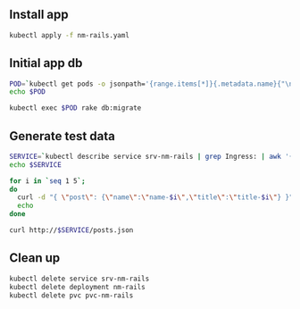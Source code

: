 ## Install app

```sh
kubectl apply -f nm-rails.yaml
```

## Initial app db
```sh
POD=`kubectl get pods -o jsonpath='{range.items[*]}{.metadata.name}{"\n"}{end}' | grep rails | head -n 1`
echo $POD

kubectl exec $POD rake db:migrate
```
## Generate test data

```sh
SERVICE=`kubectl describe service srv-nm-rails | grep Ingress: | awk '{print $3}'`
echo $SERVICE

for i in `seq 1 5`;
do
  curl -d "{ \"post\": {\"name\":\"name-$i\",\"title\":\"title-$i\"} }" -H "Content-Type: application/json" -X POST http://$SERVICE/posts.json
  echo
done

curl http://$SERVICE/posts.json
```

## Clean up

```sh
kubectl delete service srv-nm-rails
kubectl delete deployment nm-rails
kubectl delete pvc pvc-nm-rails
```
